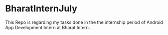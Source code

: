 # BharatInternJuly
This Repo is regarding my tasks done in the the internship period of Android App Development Intern at Bharat Intern.
